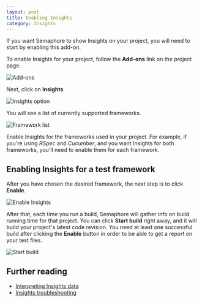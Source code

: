 ```yaml
---
layout: post
title: Enabling Insights
category: Insights
---
```


If you want Semaphore to show Insights on your project, you will need to
start by enabling this add-on.

To enable Insights for your project, follow the **Add-ons** link on the project
page.

<img src="/docs/assets/img/insights/project_header.png" alt="Add-ons"
class="img-responsive img-bordered">

Next, click on **Insights**.

<img src="/docs/assets/img/insights/insights_option.png" alt="Insights
option" class="img-responsive img-bordered">

You will see a list of currently supported frameworks.

<img src="/docs/assets/img/insights/framework_list.png" alt="Framework
list" class="img-responsive img-bordered">

Enable Insights for the frameworks used in your project. For example, if you're
using _RSpec_ and _Cucumber_, and you want Insights for both frameworks, you'll
need to enable them for each framework.

## Enabling Insights for a test framework
After you have chosen the desired framework, the next step is to click
**Enable**.

<img src="/docs/assets/img/insights/enable_insights.png" alt="Enable
Insights" class="img-responsive img-bordered">

After that, each time you run a build, Semaphore will gather info on build
running time for that project. You can click **Start build** right away, and it
will build your project's latest code revision. You need at least one
successful build after clicking the **Enable** button in order to be able to
get a report on your test files.

<img src="/docs/assets/img/insights/start_build.png" alt="Start
build" class="img-responsive img-bordered">


## Further reading
- [Interpreting Insights data](/docs/insights/interpreting-insights-data.html)
- [Insights troubleshooting](/docs/insights/troubleshooting-insights.html)
